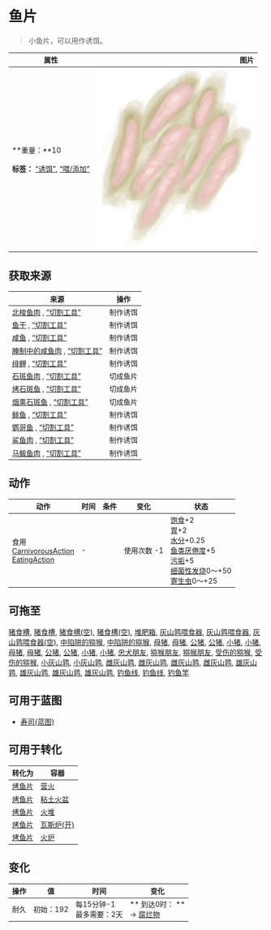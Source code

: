 # 鱼片  
> 小鱼片，可以用作诱饵。  
  
  属性  |   图片   
 ----  |  ----:   
 **重量：**10<br><br>**标签：**	[“诱饵”](tag_Bait.md), [“喂/添加”](tag_Feed.md)  |  ![](Sprite/FishSlices.png)   
  
## 获取来源  
来源  |  操作  
----  |  ----  
[北梭鱼肉](BonefishMeat.md) , [“切割工具”](tag_Cutter.md)  |  制作诱饵  
[鱼干](FishDried.md) , [“切割工具”](tag_Cutter.md)  |  制作诱饵  
[咸鱼](FishSalted.md) , [“切割工具”](tag_Cutter.md)  |  制作诱饵  
[腌制中的咸鱼肉](FishSaltedDrying.md) , [“切割工具”](tag_Cutter.md)  |  制作诱饵  
[绯鲤](Goatfish.md) , [“切割工具”](tag_Cutter.md)  |  制作诱饵  
[石斑鱼肉](GrouperMeat.md) , [“切割工具”](tag_Cutter.md)  |  切成鱼片  
[烤石斑鱼](GrouperMeatCooked.md) , [“切割工具”](tag_Cutter.md)  |  切成鱼片  
[烟熏石斑鱼](GrouperMeatSmoked.md) , [“切割工具”](tag_Cutter.md)  |  切成鱼片  
[鲱鱼](Herring.md) , [“切割工具”](tag_Cutter.md)  |  制作诱饵  
[鹦哥鱼](ParrotFish.md) , [“切割工具”](tag_Cutter.md)  |  制作诱饵  
[鲨鱼肉](SharkMeat.md) , [“切割工具”](tag_Cutter.md)  |  制作诱饵  
[马鲅鱼肉](ThreadfinMeat.md) , [“切割工具”](tag_Cutter.md)  |  制作诱饵  
## 动作  
动作  |  时间  |  条件  |  变化  |  状态  
----  |  ----  |  ----  |  ----  |  ----  
食用<br>[CarnivorousAction](CarnivorousAction.md)<br>[EatingAction](EatingAction.md)  |  -  |    |  使用次数  -1<br>  |  [饱食](Satiation.md)+2<br>[胃](Stomach.md)+2<br>[水分](Hydration.md)+0.25<br>[鱼类<nobr>厌倦度</nobr>](SaturationFish.md)+5<br>[污垢](Filth.md)+5<br>[细菌性发烧](BacteriaFever.md)0～+50<br>[寄生虫](Parasites.md)0～+25  
## 可拖至  
[猪食槽](BoarFeeder.md), [猪食槽](BoarFeeder.md), [猪食槽(空)](BoarFeederEmpty.md), [猪食槽(空)](BoarFeederEmpty.md), [堆肥箱](CompostBin.md), [灰山鹑喂食器](PartridgeFeeder.md), [灰山鹑喂食器](PartridgeFeeder.md), [灰山鹑喂食器(空)](PartridgeFeederEmpty.md), [中陷阱的猕猴](CageTrapMacaque.md), [中陷阱的猕猴](CageTrapMacaque.md), [母猪](BoarEnclosureFemale.md), [母猪](BoarEnclosureFemale.md), [公猪](BoarEnclosureMale.md), [公猪](BoarEnclosureMale.md), [小猪](BoarEnclosurePiglet.md), [小猪](BoarEnclosurePiglet.md), [母猪](BoarTiedFemale.md), [母猪](BoarTiedFemale.md), [公猪](BoarTiedMale.md), [公猪](BoarTiedMale.md), [小猪](BoarTiedPiglet.md), [小猪](BoarTiedPiglet.md), [忠犬朋友](DogFriend.md), [猕猴朋友](MacaqueFriend.md), [猕猴朋友](MacaqueFriend.md), [受伤的猕猴](MacaqueWounded.md), [受伤的猕猴](MacaqueWounded.md), [小灰山鹑](PartridgeChick.md), [小灰山鹑](PartridgeChick.md), [雌灰山鹑](PartridgeFemaleEnclosure.md), [雌灰山鹑](PartridgeFemaleEnclosure.md), [雌灰山鹑](PartridgeFemaleLive.md), [雌灰山鹑](PartridgeFemaleLive.md), [雄灰山鹑](PartridgeMaleEnclosure.md), [雄灰山鹑](PartridgeMaleEnclosure.md), [雄灰山鹑](PartridgeMaleLive.md), [雄灰山鹑](PartridgeMaleLive.md), [钓鱼线](FishingLine.md), [钓鱼线](FishingLineRustic.md), [钓鱼竿](FishingRod.md)  
## 可用于蓝图  
- [寿司(蓝图)](Bp_Sushi.md)  
  
  
## 可用于转化  
转化为  |  容器  
----  |  ----  
[烤鱼片](FishSlicesCooked.md)  |  [营火](Campfire.md)  
[烤鱼片](FishSlicesCooked.md)  |  [粘土火盆](ClayFirePit.md)  
[烤鱼片](FishSlicesCooked.md)  |  [火堆](Fire.md)  
[烤鱼片](FishSlicesCooked.md)  |  [瓦斯炉(开)](GasCookerOn.md)  
[烤鱼片](FishSlicesCooked.md)  |  [火炉](Stove.md)  
## 变化   
操作  |  值  |  时间  |  变化  
----  |  ----  |  ----  |  ----  
耐久  |  初始：192  |  每15分钟-1<br>最多需要：2天  |  ** 到达0时： **<br>→ [腐烂物](RottenRemains.md)  
